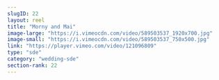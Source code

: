 ```yaml
---
slugID: 22 
layout: reel
title: "Morny and Mai"
image-large: "https://i.vimeocdn.com/video/589503537_1920x700.jpg"
image-small: "https://i.vimeocdn.com/video/589503537_750x500.jpg"
link: "https://player.vimeo.com/video/121096809"
type: "sde"
category: "wedding-sde"
section-rank: 22
---
```

